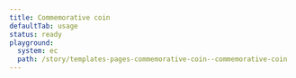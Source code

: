 ```yaml
---
title: Commemorative coin
defaultTab: usage
status: ready
playground:
  system: ec
  path: /story/templates-pages-commemorative-coin--commemorative-coin
---
```

